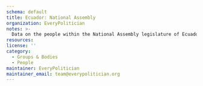 ```yaml
---
schema: default
title: Ecuador: National Assembly
organization: EveryPolitician
notes: >-
  Data on the people within the National Assembly legislature of Ecuador.
resources:
license: ''
category:
  - Groups & Bodies
  - People
maintainer: EveryPolitician
maintainer_email: team@everypolitician.org
---
```

